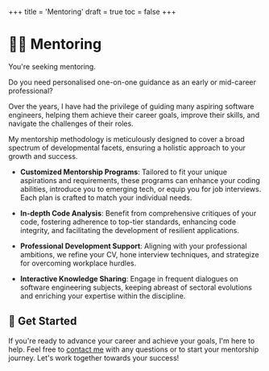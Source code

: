 +++
title = 'Mentoring'
draft = true
toc = false
+++

# 💪🏻 Mentoring

You're seeking mentoring.

Do you need personalised one-on-one guidance as an early or mid-career professional?

Over the years, I have had the privilege of guiding many aspiring software engineers,
helping them achieve their career goals, improve their skills, and navigate the challenges
of their roles.

My mentorship methodology is meticulously designed to cover a broad spectrum of developmental facets,
ensuring a holistic approach to your growth and success.

- **Customized Mentorship Programs**: Tailored to fit your unique aspirations and requirements,
    these programs can enhance your coding abilities, introduce you to emerging tech, or equip you
    for job interviews. Each plan is crafted to match your individual needs.

- **In-depth Code Analysis**: Benefit from comprehensive critiques of your code, fostering adherence
    to top-tier standards, enhancing code integrity, and facilitating the development of resilient
    applications.

- **Professional Development Support**: Aligning with your professional ambitions, we refine your CV,
    hone interview techniques, and strategize for overcoming workplace hurdles.

- **Interactive Knowledge Sharing**: Engage in frequent dialogues on software engineering subjects,
    keeping abreast of sectoral evolutions and enriching your expertise within the discipline.

## 🚀 Get Started

If you're ready to advance your career and achieve your goals, I'm here to help.
Feel free to [contact me](contact.md) with any questions or to start your mentorship journey.
Let's work together towards your success!
